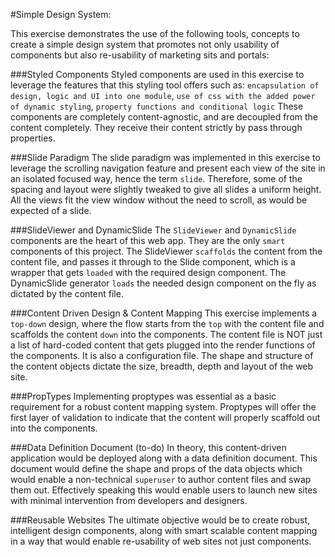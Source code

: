#Simple Design System:

This exercise demonstrates the use of the following tools, concepts to create
a simple design system that promotes not only usability of components but 
also re-usability of marketing sits and portals:

###Styled Components
Styled components are used in this exercise to leverage the features that this 
styling tool offers such as:
`encapsulation of design, logic and UI into one module`, `use of css with the added power of dynamic styling`,
`property functions and conditional logic`
These components are completely content-agnostic, and are decoupled from the content completely.  They receive their
content strictly by pass through properties.

###Slide Paradigm
The slide paradigm was implemented in this exercise to leverage the scrolling navigation feature
and present each view of the site in an isolated focused way, hence the term `slide`.  Therefore,
some of the spacing and layout were slightly tweaked to give all slides a uniform height.  All the views
fit the view window without the need to scroll, as would be expected of a slide.

###SlideViewer and DynamicSlide
The `SlideViewer` and `DynamicSlide` components are the heart of this web app.  They are the only `smart` components 
of this project.  The SlideViewer `scaffolds` the content from the content file, and passes it through to the Slide component, 
which is a wrapper that gets `loaded` with the required design component. 
The DynamicSlide generator `loads` the needed design component on the fly as dictated by the content file.

###Content Driven Design & Content Mapping
This exercise implements a `top-down` design, where the flow starts from the `top` with the content file
and scaffolds the content `down` into the components.
The content file is NOT just a list of hard-coded content that gets plugged into the render functions of the components.
It is also a configuration file.  The shape and structure of the content objects dictate the size, breadth, depth and 
layout of the web site.
 
###PropTypes
Implementing proptypes was essential as a basic requirement for a robust content mapping system.
Proptypes will offer the first layer of validation to indicate that the content will properly scaffold out into the components.

###Data Definition Document (to-do)
In theory, this content-driven application would be deployed along with a data definition document.
This document would define the shape and props of the data objects which would enable a non-technical 
`superuser` to author content files and swap them out.  Effectively speaking this would enable
users to launch new sites with minimal intervention from developers and designers.

###Reusable Websites
The ultimate objective would be to create robust, intelligent design components, along with smart 
scalable content mapping in a way that would enable re-usability of web sites not just components.



